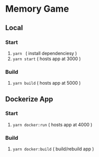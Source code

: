 # Memory Game

## Local

### Start
1. `yarn ` ( install dependenciesy )
1. `yarn start` ( hosts app at 3000 )

### Build
1. `yarn build` ( hosts app at 5000 )

## Dockerize App

### Start
1. `yarn docker:run` ( hosts app at 4000 )

### Build
1. `yarn docker:build` ( build/rebuild app )
